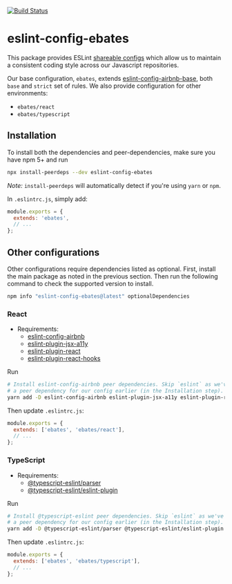 [![Build Status](https://travis-ci.org/ebates-inc/eslint-config.svg?branch=master)](https://travis-ci.org/ebates-inc/eslint-config)

# eslint-config-ebates

This package provides ESLint [shareable configs](https://eslint.org/docs/developer-guide/shareable-configs) which allow us to
maintain a consistent coding style across our Javascript repositories.

Our base configuration, `ebates`, extends [eslint-config-airbnb-base](https://github.com/airbnb/javascript/tree/master/packages/eslint-config-airbnb-base), both `base` and `strict` set of rules.
We also provide configuration for other environments:

- `ebates/react`
- `ebates/typescript`

## Installation

To install both the dependencies and peer-dependencies, make sure you have npm 5+
and run

```bash
npx install-peerdeps --dev eslint-config-ebates
```

_Note:_ `install-peerdeps` will automatically detect if you're using `yarn` or `npm`.

In `.eslintrc.js`, simply add:

```js
module.exports = {
  extends: 'ebates',
  // ...
};
```

## Other configurations

Other configurations require dependencies listed as optional. First, install the main package as noted in the previous
section. Then run the following command to check the supported version to install.

```bash
npm info "eslint-config-ebates@latest" optionalDependencies
```

### React

- Requirements:
  - [eslint-config-airbnb](https://github.com/airbnb/javascript/tree/master/packages/eslint-config-airbnb)
  - [eslint-plugin-jsx-a11y](https://github.com/evcohen/eslint-plugin-jsx-a11y)
  - [eslint-plugin-react](https://github.com/yannickcr/eslint-plugin-react)
  - [eslint-plugin-react-hooks](https://github.com/facebook/react/tree/master/packages/eslint-plugin-react-hooks)

Run

```bash
# Install eslint-config-airbnb peer dependencies. Skip `eslint` as we've already installed it as
# a peer dependency for our config earlier (in the Installation step).
yarn add -D eslint-config-airbnb eslint-plugin-jsx-a11y eslint-plugin-react eslint-plugin-react-hooks
```

Then update `.eslintrc.js`:

```js
module.exports = {
  extends: ['ebates', 'ebates/react'],
  // ...
};
```

### TypeScript

- Requirements:
  - [@typescript-eslint/parser](https://github.com/typescript-eslint/typescript-eslint)
  - [@typescript-eslint/eslint-plugin](https://github.com/typescript-eslint/typescript-eslint)

Run

```bash
# Install @typescript-eslint peer dependencies. Skip `eslint` as we've already installed it as
# a peer dependency for our config earlier (in the Installation step).
yarn add -D @typescript-eslint/parser @typescript-eslint/eslint-plugin typescript
```

Then update `.eslintrc.js`:

```js
module.exports = {
  extends: ['ebates', 'ebates/typescript'],
  // ...
};
```
